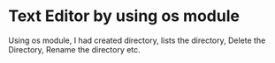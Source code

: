 # Text Editor by using os module
Using os module, I had created directory, lists the directory, Delete the Directory, Rename the directory etc.

